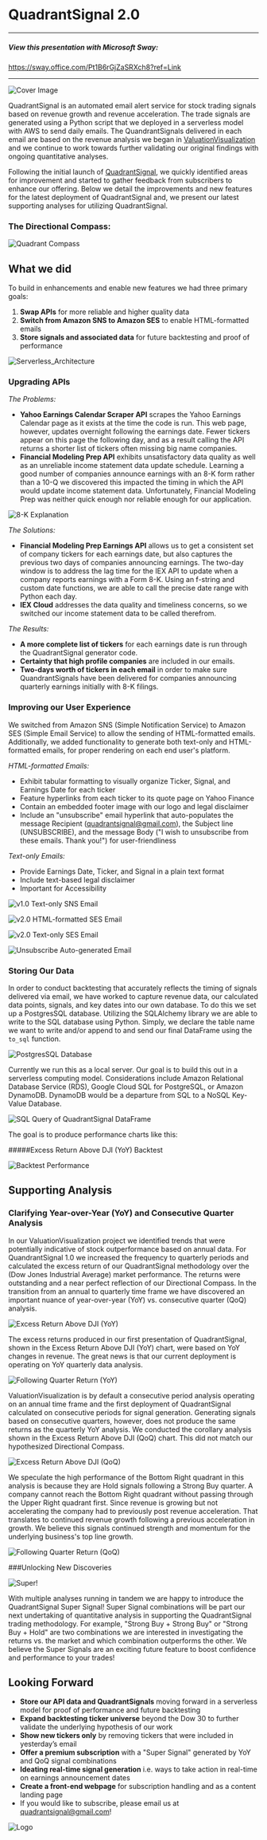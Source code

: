# QuadrantSignal 2.0
---

##### View this presentation with Microsoft Sway:
https://sway.office.com/Pt1B6rGjZaSRXch8?ref=Link

---

![Cover Image](Images/CoverImage2.jpg)


QuadrantSignal is an automated email alert service for stock trading signals based on revenue growth and revenue acceleration. The trade signals are generated using a Python script that we deployed in a serverless model with AWS to send daily emails. The QuandrantSignals delivered in each email are based on the revenue analysis we began in [ValuationVisualization](https://github.com/marshallwolfe/ValuationVisualization) and we continue to work towards further validating our original findings with ongoing quantitative analyses.

Following the initial launch of [QuadrantSignal](https://github.com/marshallwolfe/QuadrantSignal_Public), we quickly identified areas for improvement and started to gather feedback from subscribers to enhance our offering. Below we detail the improvements and new features for the latest deployment of QuadrantSignal and, we present our latest supporting analyses for utilizing QuadrantSignal.

### The Directional Compass:

![Quadrant Compass](Images/Directional_Quadrant_Graphic.png)

## What we did

To build in enhancements and enable new features we had three primary goals:
1)  **Swap APIs** for more reliable and higher quality data
2)  **Switch from Amazon SNS to Amazon SES** to enable HTML-formatted emails
3)  **Store signals and associated data** for future backtesting and proof of performance

![Serverless_Architecture](Images/ServerlessApplicationArchitectureQuadrantSignal.png)

### Upgrading APIs

*The Problems:*
* **Yahoo Earnings Calendar Scraper API** scrapes the Yahoo Earnings Calendar page as it exists at the time the code is run. This web page, however, updates overnight following the earnings date. Fewer tickers appear on this page the following day, and as a result calling the API returns a shorter list of tickers often missing big name companies. 
* **Financial Modeling Prep API** exhibits unsatisfactory data quality as well as an unreliable income statement data update schedule. Learning a good number of companies announce earnings with an 8-K form rather than a 10-Q we discovered this impacted the timing in which the API would update income statement data. Unfortunately, Financial Modeling Prep was neither quick enough nor reliable enough for our application.

![8-K Explanation](Images/8-K_Explanation.png)

*The Solutions:*
* **Financial Modeling Prep Earnings API** allows us to get a consistent set of company tickers for each earnings date, but also captures the previous two days of companies announcing earnings. The two-day window is to address the lag time for the IEX API to update when a company reports earnings with a Form 8-K. Using an f-string and custom date functions, we are able to call the precise date range with Python each day.
* **IEX Cloud** addresses the data quality and timeliness concerns, so we switched our income statement data to be called therefrom.

*The Results:*
* **A more complete list of tickers** for each earnings date is run through the QuadrantSignal generator code. 
* **Certainty that high profile companies** are included in our emails.
* **Two-days worth of tickers in each email** in order to make sure QuandrantSignals have been delivered for companies announcing quarterly earnings initially with 8-K filings.

### Improving our User Experience

We switched from Amazon SNS (Simple Notification Service) to Amazon SES (Simple Email Service) to allow the sending of HTML-formatted emails. Additionally, we added functionality to generate both text-only and HTML-formatted emails, for proper rendering on each end user's platform.

*HTML-formatted Emails:*
* Exhibit tabular formatting to visually organize Ticker, Signal, and Earnings Date for each ticker 
* Feature hyperlinks from each ticker to its quote page on Yahoo Finance
* Contain an embedded footer image with our logo and legal disclaimer
* Include an "unsubscribe" email hyperlink that auto-populates the message Recipient (quadrantsignal@gmail.com), the Subject line (UNSUBSCRIBE), and the message Body ("I wish to unsubscribe from these emails. Thank you!") for user-friendliness

*Text-only Emails:*
* Provide Earnings Date, Ticker, and Signal in a plain text format
* Include text-based legal disclaimer
* Important for Accessibility

![v1.0 Text-only SNS Email](Images/V1.png)

![v2.0 HTML-formatted SES Email](Images/HTML-Email.png)

![v2.0 Text-only SES Email](Images/Text-Email.png)

![Unsubscribe Auto-generated Email](Images/Unsubscribe.png)

### Storing Our Data

In order to conduct backtesting that accurately reflects the timing of signals delivered via email, we have worked to capture revenue data, our calculated data points, signals, and key dates into our own database. To do this we set up a PostgresSQL database. Utilizing the SQLAlchemy library we are able to write to the SQL database using Python. Simply, we declare the table name we want to write and/or append to and send our final DataFrame using the `to_sql` function.

![PostgresSQL Database](Images/pgAdmin_DFwithEmailDate.jpg)

Currently we run this as a local server. Our goal is to build this out in a serverless computing model. Considerations include Amazon Relational Database Service (RDS), Google Cloud SQL for PostgreSQL, or Amazon DynamoDB. DynamoDB would be a departure from SQL to a NoSQL Key-Value Database.

![SQL Query of QuadrantSignal DataFrame](Images/DFwithEmailDate.jpg)

The goal is to produce performance charts like this:

#####Excess Return Above DJI (YoY) Backtest

![Backtest Performance](Images/Backtest_Performance.png)

## Supporting Analysis

### Clarifying Year-over-Year (YoY) and Consecutive Quarter Analysis

In our ValuationVisualization project we identified trends that were potentially indicative of stock outperformance based on annual data. For QuandrantSignal 1.0 we increased the frequency to quarterly periods and calculated the excess return of our QuadrantSignal methodology over the (Dow Jones Industrial Average) market performance. The returns were outstanding and a near perfect reflection of our Directional Compass. In the transition from an annual to quarterly time frame we have discovered an important nuance of year-over-year (YoY) vs. consecutive quarter (QoQ) analysis. 

![Excess Return Above DJI (YoY)](Images/ExcessAboveDJI_YoY.png)

The excess returns produced in our first presentation of QuadrantSignal, shown in the Excess Return Above DJI (YoY) chart, were based on YoY changes in revenue. The great news is that our current deployment is operating on YoY quarterly data analysis. 

![Following Quarter Return (YoY)](Images/FollowingQuarterReturn_YoY.png)

ValuationVisualization is by default a consecutive period analysis operating on an annual time frame and the first deployment of QuadrantSignal calculated on consecutive periods for signal generation. Generating signals based on consecutive quarters, however, does not produce the same returns as the quarterly YoY analysis. We conducted the corollary analysis shown in the Excess Return Above DJI (QoQ) chart. This did not match our hypothesized Directional Compass. 

![Excess Return Above DJI (QoQ)](Images/ExcessAboveDJI_QoQ.png)

We speculate the high performance of the Bottom Right quadrant in this analysis is because they are Hold signals following a Strong Buy quarter. A company cannot reach the Bottom Right quadrant without passing through the Upper Right quadrant first. Since revenue is growing but not accelerating the company had to previously post revenue acceleration. That translates to continued revenue growth following a previous acceleration in growth. We believe this signals continued strength and momentum for the underlying business's top line growth.

![Following Quarter Return (QoQ)](Images/FollowingQuarterReturn_QoQ.png)

###Unlocking New Discoveries

![Super!](Images/Super2.jpg)

With multiple analyses running in tandem we are happy to introduce the QuadrantSignal Super Signal! Super Signal combinations will be part our next undertaking of quantitative analysis in supporting the QuadrantSignal trading methodology. For example, "Strong Buy + Strong Buy" or "Strong Buy + Hold" are two combinations we are interested in investigating the returns vs. the market and which combination outperforms the other. We believe the Super Signals are an exciting future feature to boost confidence and performance to your trades!

## Looking Forward

* **Store our API data and QuadrantSignals** moving forward in a serverless model for proof of performance and future backtesting
* **Expand backtesting ticker universe** beyond the Dow 30 to further validate the underlying hypothesis of our work
* **Show new tickers only** by removing tickers that were included in yesterday’s email
* **Offer a premium subscription** with a "Super Signal" generated by YoY and QoQ signal combinations
* **Ideating real-time signal generation** i.e. ways to take action in real-time on earnings announcement dates
* **Create a front-end webpage** for subscription handling and as a content landing page
* If you would like to subscribe, please email us at quadrantsignal@gmail.com!

![Logo](Images/QuadrantSignal_Logo_081220_V5.jpg)